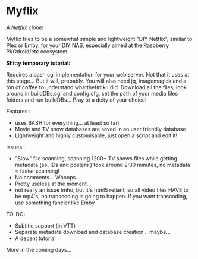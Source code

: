 # Myflix
*A Netflix clone!*

Myflix tries to be a somewhat simple and lightweight "DIY Netflix", similar to Plex or Emby, for your DIY NAS, especially aimed at the Raspberry Pi/Odroid/etc ecosystem.

**Shitty temporary tutorial:**

Requires a bash cgi implementation for your web server. Not that it uses at this stage... But it will, probably.
You will also need jq, imagemagick and a ton of coffee to understand whatthef#ck I did.
Download all the files, look around in buildDBs.cgi and config.cfg, set the path of your media files folders and run buildDBs... Pray to a deity of your choice!


Features :
* uses BASH for everything... at least so far!
* Movie and TV show databases are saved in an user friendly database
* Lightweight and highly customisable, just open a script and edit it! 

Issues :
* "Slow" file scanning, scanning 1200+ TV shows files while getting metadata (so, IDs and posters ) took around 2:30 minutes, no metadata = faster scanning! 
* No comments... Whoops...
* Pretty useless at the moment...
* not really an issue imho, but it's html5 reliant, so all video files HAVE to be mp4's, no transcoding is going to happen. If you want transcoding, use something fancier like Emby

TO-DO:
* Subtitle support (in VTT)
* Separate metadata download and database creation... maybe... 
* A decent tutorial

More in the coming days...
